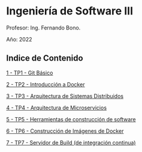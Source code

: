 # Ingeniería de Software III 

Profesor: Ing. Fernando Bono.

Año: 2022

## Indice de Contenido

[1 - TP1 - Git Básico](/TP1/Ejercicios_TP1.md)

[2 - TP2 - Introducción a Docker](/TP2/Ejercicios_TP2.md)

[3 - TP3 - Arquitectura de Sistemas Distribuidos](/Ejercicios_TP3.md)

[4 - TP4 - Arquitectura de Microservicios](/TP3/Ejercicios_TP4.md)

[5 - TP5 - Herramientas de construcción de software](/TP5/Ejercicios_TP5.md)

[6 - TP6 - Construcción de Imágenes de Docker](/TP6/Ejercicios_TP6.md) 

[7 - TP7 - Servidor de Build (de integración continua)](/TP7/Ejercicios_TP7.md)
